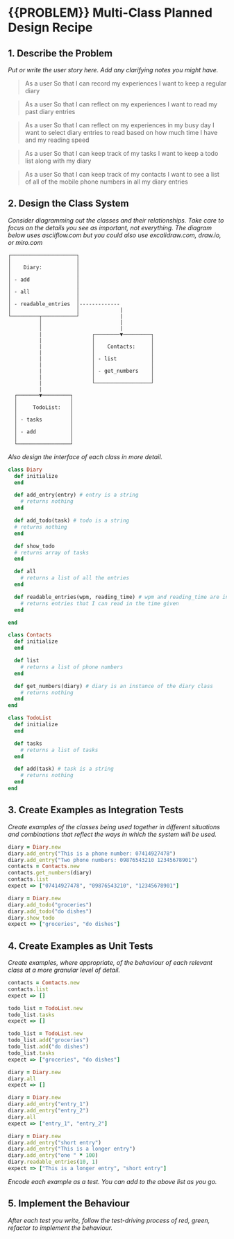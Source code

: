 # {{PROBLEM}} Multi-Class Planned Design Recipe

## 1. Describe the Problem

_Put or write the user story here. Add any clarifying notes you might have._
> As a user
> So that I can record my experiences
> I want to keep a regular diary

> As a user
> So that I can reflect on my experiences
> I want to read my past diary entries

> As a user
> So that I can reflect on my experiences in my busy day
> I want to select diary entries to read based on how much time I have and my reading speed

> As a user
> So that I can keep track of my tasks
> I want to keep a todo list along with my diary

> As a user
> So that I can keep track of my contacts
> I want to see a list of all of the mobile phone numbers in all my diary entries

## 2. Design the Class System

_Consider diagramming out the classes and their relationships. Take care to
focus on the details you see as important, not everything. The diagram below
uses asciiflow.com but you could also use excalidraw.com, draw.io, or miro.com_

```
┌─────────────────────┐
│                     │
│    Diary:           │
│                     │
│ - add               │
│                     │
│ - all               │
│                     │
│ - readable_entries  │-------------
│                     │             |
└─────────┬───────────┘             |
          │                         |
          │                         |
          |                ┌────────▼─────────┐
          |                │                  │
          |                │    Contacts:     │
          |                │                  │
          |                │ - list           │
          |                │                  │
          |                │ - get_numbers    │
          |                │                  │
          |                └──────────────────┘
          |
  ┌───────▼─────────┐
  │                 │
  │     TodoList:   │
  │                 │
  │ - tasks         │
  │                 │
  │ - add           │
  │                 │
  └─────────────────┘
```

_Also design the interface of each class in more detail._

```ruby
class Diary
  def initialize
  end

  def add_entry(entry) # entry is a string
    # returns nothing
  end

  def add_todo(task) # todo is a string
  # returns nothing
  end

  def show_todo
  # returns array of tasks
  end

  def all
    # returns a list of all the entries
  end

  def readable_entries(wpm, reading_time) # wpm and reading_time are integers
    # returns entries that I can read in the time given
  end

end

class Contacts
  def initialize
  end

  def list
    # returns a list of phone numbers
  end

  def get_numbers(diary) # diary is an instance of the diary class
    # returns nothing
  end
end

class TodoList
  def initialize
  end

  def tasks
    # returns a list of tasks
  end

  def add(task) # task is a string
    # returns nothing
  end
end
```

## 3. Create Examples as Integration Tests

_Create examples of the classes being used together in different situations and
combinations that reflect the ways in which the system will be used._

```ruby
diary = Diary.new
diary.add_entry("This is a phone number: 07414927478")
diary.add_entry("Two phone numbers: 09876543210 12345678901")
contacts = Contacts.new
contacts.get_numbers(diary)
contacts.list
expect => ["07414927478", "09876543210", "12345678901"]

diary = Diary.new
diary.add_todo("groceries")
diary.add_todo("do dishes")
diary.show_todo
expect => ["groceries", "do dishes"]

```

## 4. Create Examples as Unit Tests

_Create examples, where appropriate, of the behaviour of each relevant class at
a more granular level of detail._

```ruby
contacts = Comtacts.new
contacts.list
expect => []

todo_list = TodoList.new
todo_list.tasks
expect => []

todo_list = TodoList.new
todo_list.add("groceries")
todo_list.add("do dishes")
todo_list.tasks
expect => ["groceries", "do dishes"]

diary = Diary.new
diary.all
expect => []

diary = Diary.new
diary.add_entry("entry_1")
diary.add_entry("entry_2")
diary.all
expect => ["entry_1", "entry_2"]

diary = Diary.new
diary.add_entry("short entry")
diary.add_entry("This is a longer entry")
diary.add_entry("one " * 100)
diary.readable_entries(10, 1)
expect => ["This is a longer entry", "short entry"]

```

_Encode each example as a test. You can add to the above list as you go._

## 5. Implement the Behaviour

_After each test you write, follow the test-driving process of red, green,
refactor to implement the behaviour._